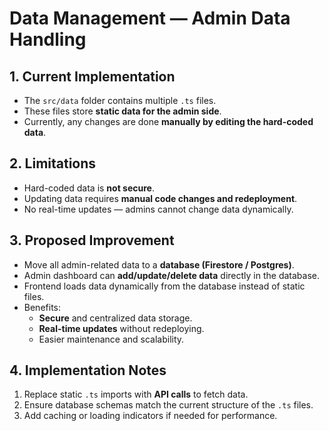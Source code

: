 # Data Management — Admin Data Handling

## 1. Current Implementation

- The `src/data` folder contains multiple `.ts` files.  
- These files store **static data for the admin side**.  
- Currently, any changes are done **manually by editing the hard-coded data**.  

## 2. Limitations

- Hard-coded data is **not secure**.  
- Updating data requires **manual code changes and redeployment**.  
- No real-time updates — admins cannot change data dynamically.  

## 3. Proposed Improvement

- Move all admin-related data to a **database (Firestore / Postgres)**.  
- Admin dashboard can **add/update/delete data** directly in the database.  
- Frontend loads data dynamically from the database instead of static files.  
- Benefits:
  - **Secure** and centralized data storage.  
  - **Real-time updates** without redeploying.  
  - Easier maintenance and scalability.

## 4. Implementation Notes

1. Replace static `.ts` imports with **API calls** to fetch data.  
2. Ensure database schemas match the current structure of the `.ts` files.  
3. Add caching or loading indicators if needed for performance.  
